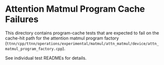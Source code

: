 # Attention Matmul Program Cache Failures

This directory contains program-cache tests that are expected to fail on the cache-hit path for the attention matmul program factory (`ttnn/cpp/ttnn/operations/experimental/matmul/attn_matmul/device/attn_matmul_program_factory.cpp`).

See individual test READMEs for details.
